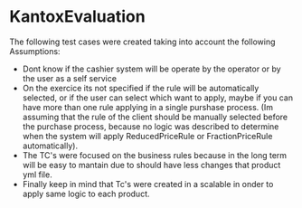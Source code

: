 # KantoxEvaluation

The following test cases were created taking into account the following Assumptions:

- Dont know if the cashier system will be operate by the operator or by the user as a self service
- On the exercice its not specified if the rule will be automatically selected, or if the user can select which want to apply, maybe if you can have more than one rule applying in a single purshase process. (Im assuming that the rule of the client should be manually selected before the purchase process, because no logic was described to determine when the system will apply ReducedPriceRule or FractionPriceRule automatically).
- The TC's were focused on the business rules because in the long term will be easy to mantain due to should have less changes that product yml file.
- Finally keep in mind that Tc's were created in a scalable in onder to apply same logic to each product.
